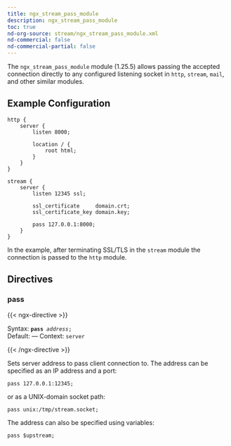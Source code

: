 ```yaml
---
title: ngx_stream_pass_module
description: ngx_stream_pass_module
toc: true
nd-org-source: stream/ngx_stream_pass_module.xml
nd-commercial: false
nd-commercial-partial: false
---
```



<!--
      ********************************************************************************
      🛑 WARNING: AUTOGENERATED FILE - DO NOT EDIT 🛑 This Markdown file was
      automatically generated from the source XML documentation. Any manual
      changes made directly to this file will be overwritten. To request or
      suggest changes, please edit the source XML files instead.
      https://github.com/nginx/nginx.org/tree/main/xml/en
      ********************************************************************************
      -->


The `ngx_stream_pass_module` module (1.25.5) allows
passing the accepted connection directly to any configured listening socket
in `http`, `stream`, `mail`,
and other similar modules.
## Example Configuration


```nginx 
http {
    server {
        listen 8000;

        location / {
            root html;
        }
    }
}

stream {
    server {
        listen 12345 ssl;

        ssl_certificate     domain.crt;
        ssl_certificate_key domain.key;

        pass 127.0.0.1:8000;
    }
}
 ```


In the example,
after terminating SSL/TLS in the `stream` module
the connection is passed to the `http` module.
## Directives

### pass

{{< ngx-directive >}}

<tr>
<th>Syntax: </th>
<td><code><strong>pass</strong> <i>address</i>;</code><br/></td>
</tr><tr>
<th>Default: </th>
<td>
      —
    </td>
</tr><tr>
<th>Context: </th>
<td><code>server</code></td>
</tr>

{{< /ngx-directive >}}


Sets server address to pass client connection to.
The address can be specified as an IP address
and a port:

```nginx 
pass 127.0.0.1:12345;
 ```


or as a UNIX-domain socket path:

```nginx 
pass unix:/tmp/stream.socket;
 ```


The address can also be specified using variables:

```nginx 
pass $upstream;
 ```

